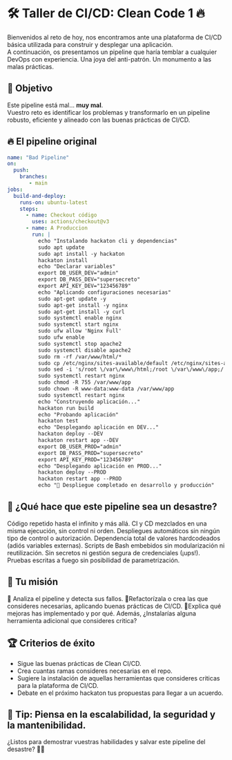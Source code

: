 # 🛠️ Taller de CI/CD: Clean Code 1 🔥  


Bienvenidos al reto de hoy, nos encontramos ante una plataforma de CI/CD básica utilizada para construir y desplegar una aplicación.  
A continuación, os presentamos un pipeline que haría temblar a cualquier DevOps con experiencia. Una joya del anti-patrón. Un monumento a las malas prácticas.  

## 🎯 Objetivo  

Este pipeline está mal… **muy mal**.  
Vuestro reto es identificar los problemas y transformarlo en un pipeline robusto, eficiente y alineado con las buenas prácticas de CI/CD.  


## 🔥 El pipeline original  

```yaml
name: "Bad Pipeline"
on:  
  push:
    branches:
       - main
jobs:  
  build-and-deploy:    
    runs-on: ubuntu-latest    
    steps:
      - name: Checkout código        
        uses: actions/checkout@v3
      - name: A Produccion
        run: |
          echo "Instalando hackaton cli y dependencias"
          sudo apt update          
          sudo apt install -y hackaton          
          hackaton install  
          echo "Declarar variables"
          export DB_USER_DEV="admin"
          export DB_PASS_DEV="supersecreto"
          export API_KEY_DEV="123456789"
          echo "Aplicando configuraciones necesarias"
          sudo apt-get update -y
          sudo apt-get install -y nginx
          sudo apt-get install -y curl
          sudo systemctl enable nginx
          sudo systemctl start nginx
          sudo ufw allow 'Nginx Full'
          sudo ufw enable
          sudo systemctl stop apache2
          sudo systemctl disable apache2
          sudo rm -rf /var/www/html/*
          sudo cp /etc/nginx/sites-available/default /etc/nginx/sites-available/backup
          sudo sed -i 's/root \/var\/www\/html;/root \/var\/www\/app;/' /etc/nginx/sites-available/default
          sudo systemctl restart nginx
          sudo chmod -R 755 /var/www/app
          sudo chown -R www-data:www-data /var/www/app
          sudo systemctl restart nginx
          echo "Construyendo aplicación..."
          hackaton run build
          echo "Probando aplicación"
          hackaton test
          echo "Desplegando aplicación en DEV..."
          hackaton deploy --DEV
          hackaton restart app --DEV
          export DB_USER_PROD="admin"
          export DB_PASS_PROD="supersecreto"
          export API_KEY_PROD="123456789"
          echo "Desplegando aplicación en PROD..."
          hackaton deploy --PROD
          hackaton restart app --PROD
          echo "🚀 Despliegue completado en desarrollo y producción"
```

## 👹 ¿Qué hace que este pipeline sea un desastre?
Código repetido hasta el infinito y más allá.
CI y CD mezclados en una misma ejecución, sin control ni orden.
Despliegues automáticos sin ningún tipo de control o autorización.
Dependencia total de valores hardcodeados (adiós variables externas).
Scripts de Bash embebidos sin modularización ni reutilización.
Sin secretos ni gestión segura de credenciales (¡ups!).
Pruebas escritas a fuego sin posibilidad de parametrización.

## 🚀 Tu misión
🔎 Analiza el pipeline y detecta sus fallos.
🔨Refactorízala o crea las que consideres necesarias, aplicando buenas prácticas de CI/CD.
🔬Explica qué mejoras has implementado y por qué. Además, ¿Instalarías alguna herramienta adicional que consideres critica?
 
## 🏆 Criterios de éxito
- Sigue las buenas prácticas de Clean CI/CD.
- Crea cuantas ramas consideres necesarias en el repo.
- Sugiere la instalación de aquellas herramientas que consideres criticas para la plataforma de CI/CD.
- Debate en el próximo hackaton tus propuestas para llegar a un acuerdo.

## 📌 Tip: Piensa en la escalabilidad, la seguridad y la mantenibilidad.
¿Listos para demostrar vuestras habilidades y salvar este pipeline del desastre? 🔧💡
